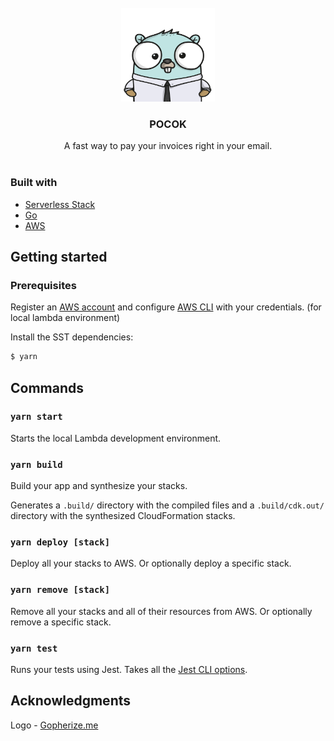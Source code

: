 <br />
<div align="center">
  <a href="https://github.com/othneildrew/Best-README-Template">
    <img src="logo.png" alt="Logo" width="150" height="150">
  </a>

  <h3 align="center">POCOK</h3>

  <p align="center">
    A fast way to pay your invoices right in your email.
    <br />
    <br />
  </p>
</div>

### Built with

- [Serverless Stack](https://serverless-stack.com/)
- [Go](https://golang.org/)
- [AWS](https://aws.amazon.com/)

## Getting started

### Prerequisites

Register an [AWS account](https://aws.amazon.com/resources/create-account/) and configure [AWS CLI](https://github.com/aws/aws-cli) with your credentials. (for local lambda environment)

Install the SST dependencies:

```bash
$ yarn
```

## Commands

### `yarn start`

Starts the local Lambda development environment.

### `yarn build`

Build your app and synthesize your stacks.

Generates a `.build/` directory with the compiled files and a `.build/cdk.out/` directory with the synthesized CloudFormation stacks.

### `yarn deploy [stack]`

Deploy all your stacks to AWS. Or optionally deploy a specific stack.

### `yarn remove [stack]`

Remove all your stacks and all of their resources from AWS. Or optionally remove a specific stack.

### `yarn test`

Runs your tests using Jest. Takes all the [Jest CLI options](https://jestjs.io/docs/en/cli).

## Acknowledgments

Logo - [Gopherize.me](https://gopherize.me/)
